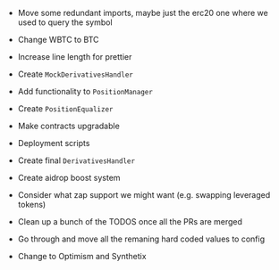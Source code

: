 - Move some redundant imports, maybe just the erc20 one where we used to query the symbol
- Change WBTC to BTC

- Increase line length for prettier
- Create `MockDerivativesHandler`
- Add functionality to `PositionManager`
- Create `PositionEqualizer`
- Make contracts upgradable
- Deployment scripts
- Create final `DerivativesHandler`
- Create aidrop boost system
- Consider what zap support we might want (e.g. swapping leveraged tokens)
- Clean up a bunch of the TODOS once all the PRs are merged
- Go through and move all the remaning hard coded values to config
- Change to Optimism and Synthetix
